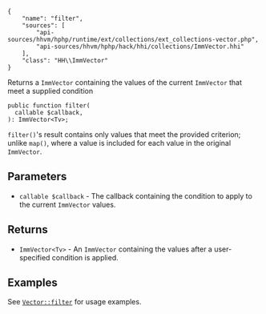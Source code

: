 ``` yamlmeta
{
    "name": "filter",
    "sources": [
        "api-sources/hhvm/hphp/runtime/ext/collections/ext_collections-vector.php",
        "api-sources/hhvm/hphp/hack/hhi/collections/ImmVector.hhi"
    ],
    "class": "HH\\ImmVector"
}
```




Returns a ` ImmVector ` containing the values of the current `` ImmVector `` that
meet a supplied condition




``` Hack
public function filter(
  callable $callback,
): ImmVector<Tv>;
```




` filter() `'s result contains only values that meet the provided criterion;
unlike `` map() ``, where a value is included for each value in the original
``` ImmVector ```.




## Parameters




+ ` callable $callback ` - The callback containing the condition to apply to the
  current `` ImmVector `` values.




## Returns




* ` ImmVector<Tv> ` - An `` ImmVector `` containing the values after a user-specified
  condition is applied.




## Examples




See [` Vector::filter `](</hack/reference/class/Vector/filter/#examples>) for usage examples.
<!-- HHAPIDOC -->
